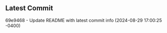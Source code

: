 
## Latest Commit
69e9468 - Update README with latest commit info (2024-08-29 17:00:25 -0400) <Yunxi-Zhou>
